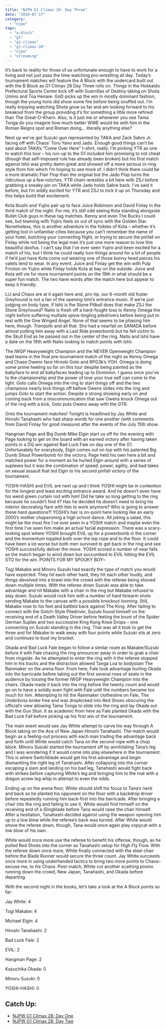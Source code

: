```yaml
---
title: "NJPW G1 Climax 28: Day Three"
date: "2018-07-17"
category: 
  - "njpw"
tags: 
  - "a-block"
  - "g1"
  - "g1-climax"
  - "g1-climax-28"
  - "njpw"
  - "streaming"
---
```


It’s back to reality for those of us unfortunate enough to have to work for a living and not just pass the time watching pro-wrestling all day. Today’s tournament matches will feature the A Block with the undercard built out with the B Block as G1 Climax 28 Day Three rolls on. Things in the Hokkaido Prefectural Sports Center kick off with Guerrillas of Destiny taking on Shota Umino and Toa Henare. GoD picks up the win in mostly dominant fashion, though the young lions did show some fire before being snuffed out. I’m really enjoying watching Shota grow so far and am looking forward to his breakout from the group providing it’s for something a little more refined than The Great-O-Kharn. Also, is it just me or whenever you see Tama Tonga do you imagine how much better WWE would be with him in the Roman Reigns spot and Roman doing… literally anything else?

Next up we’ve got Suzuki-gun represented by TAKA and Zack Sabre Jr. facing off with Chaos’ Toru Yano and Jado. Enough good things can’t be said about TAKA’s “Come Over Here” t-shirt, really. I’m picking YTR as one to watch this tour – his run-up to the G1 included him promising to not cheat (though that self-imposed rule has already been broken) but his first match against Ishii was pretty damn great and showed off a more serious in-ring style from him which I’m hoping to see more of. I didn’t think there could be a more dramatic Flair Flop than the original but the Jado Flop turns the ridiculous up a few notches. YTR chain-wrestles a bit here with ZSJ before grabbing a sneaky pin on TAKA while Jado holds Sabre back. I’ve said it before, but I’m wildly excited for YTR and ZSJ to lock it up on Thursday and this helps build that excitement.

Kota Ibushi and Yujiro pair up to face Juice Robinson and David Finlay in the third match of the night. For me, it’s still odd seeing Kota standing alongside Bullet Club guys in these tag matches. Kenny and even The Bucks I could see, but teaming with Yujiro feels so out of sync with the Golden Star. Nonetheless, this is another adventure in the foibles of Kota – whether it’s getting lost in unfamiliar cities because you can’t remember the name of your hotel, botching your connecting flight, or trying to secure the pinfall on Finlay while not being the legal man it’s just one more reason to love this beautiful doofus. I can’t say that I’ve ever seen Yujiro and been excited for a match of his, but I think he could really turn things around for a lot of people if he’d just have Kota come out wearing one of those bunny head pieces his valets tend to wear. In any event, Juice and Finlay get the win with Pulp Friction on Yujiro while Finlay holds Kota at bay on the outside. Juice and Kota will vie for more tournament points on the 19th in what should be a super fun match. The two have words after the match here but appear to keep it friendly.

LIJ and Chaos are at it again here and, pro-tip, our 6-month old foster Greyhound is not a fan of the opening Ishii’s entrance music. If we’re just judging on body type, if Ishii is the Stone Pitbull does that make ZSJ the Stone Greyhound? Naito is fresh off a hard-fought loss to Kenny Omega the night before suffering multiple spine-tingling piledrivers before being put to rest with the One Winged Angel. None of that seems to be phasing him here, though. _Tranquilo_ and all that. Sho had a nearfall on SANADA before almost putting him away with a Last Ride powerbomb but he fell victim to the Skull End as he passed out in the center of the ring. Naito and Ishii have a date on the 19th with Naito looking to match points with Ishii.

The IWGP Heavyweight Champion and the NEVER Openweight Champion lead teams in the final pre-tournament match of the night as Kenny Omega and Chase Owens face Hirooki Goto and RPG3k’s YOH. Omega is doing some prime heeling so far on this tour despite being painted as the babyface to end all babyfaces leading up to Dominion. I guess once you’ve to the championship _and_ the power of love your true self can come to the light. Goto calls Omega into the ring to start things off and the two champions nearly kick things off before Owens slides into the ring and jumps Goto to start the action. Despite a strong showing early on and coming back from a miscommunication that saw Owens knock Omega out of the ring with a kick, Goto puts Owens away with the GTR.

Onto the tournament matches! Tonight is headlined by Jay White and Hiroshi Tanahashi who had sharp words for one another (with comments from David Finlay for good measure) after the events of the July 15th show.

Hangman Page and Big Dumb Mike Elgin start us off for the evening with Page looking to get on the board with an earned victory after having taken points in a DQ win against Bad Luck Fale on day one of the G1. Unfortunately for everybody, Elgin comes out on top with his patented Big Dumb Sitout Powerbomb for the victory. Page held his own here a bit and matched power for a moment as he hurled Elgin around with a series of suplexes but it was the combination of speed, power, agility, and bad takes on sexual assault that led Elgin to his second pinfall victory of the tournament.

YOSHI-HASHI and EVIL are next up and I think YOSHI might be in contention for the longest and least exciting entrance award. And he doesn’t even have his weird green curtain rod with him! Did he take so long getting to the ring because he couldn’t find it? Has he decided he doesn’t need to bring his interior decorating flare with him to work anymore? Who is going to answer these hard questions?! YOSHI’s hair is on-point here looking like an early 2000’s mother chaperoning a high school dance. All joking a salad, this might be the most fire I’ve ever seen in a YOSHI match and maybe even the first time I’ve seen him make an actual facial expression. There was a scary-looking spot where YOSHI brought EVIL up for a powerbomb in the corner and the momentum toppled both over the top rope and to the floor. It could have been a lot worse but both men survived to get back in the ring and see YOSHI successfully deliver the move. YOSHI scored a number of near falls as the match began to wind down but succumbed to EVIL hitting the EVIL STO for the win. POINTS FOR MY SPOOKY BOY~

Togi Makabe and Minoru Suzuki had exactly the type of match you would have expected. They hit each other hard, they hit each other loudly, and things devolved into a brawl into the crowd with the referee being shoved down multiple times. With the referee down Suzuki was able to take advantage and hit Makabe with a chair in the ring but Makabe refused to stay down. Suzuki would rock him with a number of hard forearm shots sending Makabe to the canvas with a possible knockout looming. Still, Makabe rose to his feet and battled back against The King. After failing to connect with the Gotch-Style Piledriver, Suzuki found himself on the receiving end of a Death Valley Driver before feeling the brunt of the Spider German Suplex and two successive King Kong Knee Drops – one connecting on Suzuki standing in the ring. That was all it took to get the three and for Makabe to walk away with four points while Suzuki sits at zero and continues to bust my bracket.

Okada and Bad Luck Fale began to follow a similar route as Makabe/Suzuki before it with Fale chasing the ring announcer away in order to grab a chair from ringside. As he attempted to enter the ring with it the referee stopped him in his tracks and the distraction allowed Tanga Loa to bodyslam The Rainmaker on the arena floor. From here, Fale took advantage hurling Okada into the barricade before taking out the first several rows of seats in the audience by tossing the former IWGP Heavyweight Champion into the chairs. Okada made it back into the ring before the twenty count and would go on to have a solidly even fight with Fale until the numbers became too much for him. Attempting to hit the Rainmaker clothesline on Fale, The Underboss broke free and was dropkicked into Red Shoes obscuring the official’s view allowing Tama Tonga to slide into the ring and lay Okada out with the Gun Stun. It as academic from here as Fale planted Okada with the Bad Luck Fall before picking up his first win of the tournament.

The main event would see Jay White attempt to carve his way through A Block taking on the Ace of New Japan Hiroshi Tanahashi. The match would begin as a feeling-out process with each man trading the advantage back and forth until White would catch Tana on the second rope with a chop block. Minoru Suzuki started the tournament off by annihilating Tana’s leg and I was wondering if it would come into play elsewhere in the tournament. This is where Switchblade would get his first advantage and begin dismantling the right leg of Tanahashi. After collapsing into the corner escaping a slam and landing on his bad leg, Tanahashi would fight back with strikes before capturing White’s leg and bringing him to the mat with a dragon screw leg whip in attempt to even the odds.

Ending up on the arena floor, White should shift his focus to Tana’s neck and back as he planted his opponent on the floor with a backdrop driver before repeatedly running him back-first into the barricade. After bringing a chair into the ring and failing to use it, White would find himself on the receiving end of a Slingblade before Tana would raise the chair himself. After a hesitation, Tanahashi decided against using the weapon opening him up to a low blow while the referee’s back was turned. After White would shove the referee down, though, Tana would once again play copycat with a low blow of his own.

White would once more use the referee to benefit his offense, though, as he pulled Red Shoes into the corner as Tanahashi setup for High Fly Flow. With the referee down once more, White finally connected with the steel chair before the Blade Runner would secure the three count. Jay White succeeds once more in using underhanded tactics to bring two more points to Chaos–excuse me, to _his_ Chaos. Post-match, White cut another scathing promo running down the crowd, New Japan, Tanahashi, and Okada before departing.

With the second night in the books, let’s take a look at the A Block points so far:

Jay White: 4

Togi Makabe: 4

Michael Elgin: 4

Hiroshi Tanahashi: 2

Bad Luck Fale: 2

EVIL: 2

Hangman Page: 2

Kazuchika Okada: 0

Minoru Suzuki: 0

YOSHI-HASHI: 0

## Catch Up:

- [NJPW G1 Climax 28: Day One](https://www.gansobomb.com/2018/07/14/njpw-g1-climax-28-day-one/)
- [NJPW G1 Climax 28: Day Two](https://www.gansobomb.com/2018/07/15/njpw-g1-climax-28-day-two/)
